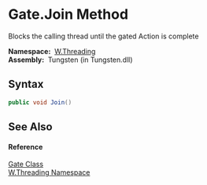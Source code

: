 Gate.Join Method
================
   Blocks the calling thread until the gated Action is complete

  **Namespace:**  [W.Threading][1]  
  **Assembly:**  Tungsten (in Tungsten.dll)

Syntax
------

```csharp
public void Join()
```


See Also
--------

#### Reference
[Gate Class][2]  
[W.Threading Namespace][1]  

[1]: ../README.md
[2]: README.md